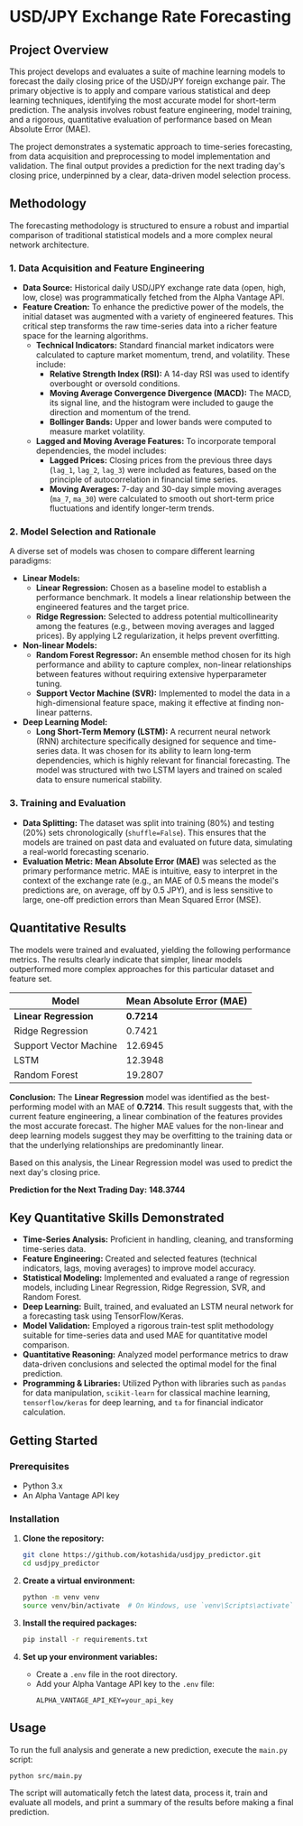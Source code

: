 # USD/JPY Exchange Rate Forecasting

## Project Overview

This project develops and evaluates a suite of machine learning models to forecast the daily closing price of the USD/JPY foreign exchange pair. The primary objective is to apply and compare various statistical and deep learning techniques, identifying the most accurate model for short-term prediction. The analysis involves robust feature engineering, model training, and a rigorous, quantitative evaluation of performance based on Mean Absolute Error (MAE).

The project demonstrates a systematic approach to time-series forecasting, from data acquisition and preprocessing to model implementation and validation. The final output provides a prediction for the next trading day's closing price, underpinned by a clear, data-driven model selection process.

## Methodology

The forecasting methodology is structured to ensure a robust and impartial comparison of traditional statistical models and a more complex neural network architecture.

### 1. Data Acquisition and Feature Engineering

- **Data Source:** Historical daily USD/JPY exchange rate data (open, high, low, close) was programmatically fetched from the Alpha Vantage API.
- **Feature Creation:** To enhance the predictive power of the models, the initial dataset was augmented with a variety of engineered features. This critical step transforms the raw time-series data into a richer feature space for the learning algorithms.
    - **Technical Indicators:** Standard financial market indicators were calculated to capture market momentum, trend, and volatility. These include:
        - **Relative Strength Index (RSI):** A 14-day RSI was used to identify overbought or oversold conditions.
        - **Moving Average Convergence Divergence (MACD):** The MACD, its signal line, and the histogram were included to gauge the direction and momentum of the trend.
        - **Bollinger Bands:** Upper and lower bands were computed to measure market volatility.
    - **Lagged and Moving Average Features:** To incorporate temporal dependencies, the model includes:
        - **Lagged Prices:** Closing prices from the previous three days (`lag_1`, `lag_2`, `lag_3`) were included as features, based on the principle of autocorrelation in financial time series.
        - **Moving Averages:** 7-day and 30-day simple moving averages (`ma_7`, `ma_30`) were calculated to smooth out short-term price fluctuations and identify longer-term trends.

### 2. Model Selection and Rationale

A diverse set of models was chosen to compare different learning paradigms:

- **Linear Models:**
    - **Linear Regression:** Chosen as a baseline model to establish a performance benchmark. It models a linear relationship between the engineered features and the target price.
    - **Ridge Regression:** Selected to address potential multicollinearity among the features (e.g., between moving averages and lagged prices). By applying L2 regularization, it helps prevent overfitting.
- **Non-linear Models:**
    - **Random Forest Regressor:** An ensemble method chosen for its high performance and ability to capture complex, non-linear relationships between features without requiring extensive hyperparameter tuning.
    - **Support Vector Machine (SVR):** Implemented to model the data in a high-dimensional feature space, making it effective at finding non-linear patterns.
- **Deep Learning Model:**
    - **Long Short-Term Memory (LSTM):** A recurrent neural network (RNN) architecture specifically designed for sequence and time-series data. It was chosen for its ability to learn long-term dependencies, which is highly relevant for financial forecasting. The model was structured with two LSTM layers and trained on scaled data to ensure numerical stability.

### 3. Training and Evaluation

- **Data Splitting:** The dataset was split into training (80%) and testing (20%) sets chronologically (`shuffle=False`). This ensures that the models are trained on past data and evaluated on future data, simulating a real-world forecasting scenario.
- **Evaluation Metric:** **Mean Absolute Error (MAE)** was selected as the primary performance metric. MAE is intuitive, easy to interpret in the context of the exchange rate (e.g., an MAE of 0.5 means the model's predictions are, on average, off by 0.5 JPY), and is less sensitive to large, one-off prediction errors than Mean Squared Error (MSE).

## Quantitative Results

The models were trained and evaluated, yielding the following performance metrics. The results clearly indicate that simpler, linear models outperformed more complex approaches for this particular dataset and feature set.

| Model                    | Mean Absolute Error (MAE) |
| ------------------------ | ------------------------- |
| **Linear Regression**    | **0.7214**                |
| Ridge Regression         | 0.7421                    |
| Support Vector Machine   | 12.6945                   |
| LSTM                     | 12.3948                   |
| Random Forest            | 19.2807                   |

**Conclusion:** The **Linear Regression** model was identified as the best-performing model with an MAE of **0.7214**. This result suggests that, with the current feature engineering, a linear combination of the features provides the most accurate forecast. The higher MAE values for the non-linear and deep learning models suggest they may be overfitting to the training data or that the underlying relationships are predominantly linear.

Based on this analysis, the Linear Regression model was used to predict the next day's closing price.

**Prediction for the Next Trading Day:** **148.3744**

## Key Quantitative Skills Demonstrated

- **Time-Series Analysis:** Proficient in handling, cleaning, and transforming time-series data.
- **Feature Engineering:** Created and selected features (technical indicators, lags, moving averages) to improve model accuracy.
- **Statistical Modeling:** Implemented and evaluated a range of regression models, including Linear Regression, Ridge Regression, SVR, and Random Forest.
- **Deep Learning:** Built, trained, and evaluated an LSTM neural network for a forecasting task using TensorFlow/Keras.
- **Model Validation:** Employed a rigorous train-test split methodology suitable for time-series data and used MAE for quantitative model comparison.
- **Quantitative Reasoning:** Analyzed model performance metrics to draw data-driven conclusions and selected the optimal model for the final prediction.
- **Programming & Libraries:** Utilized Python with libraries such as `pandas` for data manipulation, `scikit-learn` for classical machine learning, `tensorflow/keras` for deep learning, and `ta` for financial indicator calculation.

## Getting Started

### Prerequisites

- Python 3.x
- An Alpha Vantage API key

### Installation

1.  **Clone the repository:**
    ```bash
    git clone https://github.com/kotashida/usdjpy_predictor.git
    cd usdjpy_predictor
    ```

2.  **Create a virtual environment:**
    ```bash
    python -m venv venv
    source venv/bin/activate  # On Windows, use `venv\Scripts\activate`
    ```

3.  **Install the required packages:**
    ```bash
    pip install -r requirements.txt
    ```

4.  **Set up your environment variables:**
    - Create a `.env` file in the root directory.
    - Add your Alpha Vantage API key to the `.env` file:
        ```
        ALPHA_VANTAGE_API_KEY=your_api_key
        ```

## Usage

To run the full analysis and generate a new prediction, execute the `main.py` script:

```bash
python src/main.py
```

The script will automatically fetch the latest data, process it, train and evaluate all models, and print a summary of the results before making a final prediction.